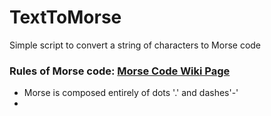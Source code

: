 # TextToMorse
Simple script to convert a string of characters to Morse code

### Rules of Morse code: **[Morse Code Wiki Page](https://en.wikipedia.org/wiki/Morse_code)**

- Morse is composed entirely of dots '.' and dashes'-'
- 
